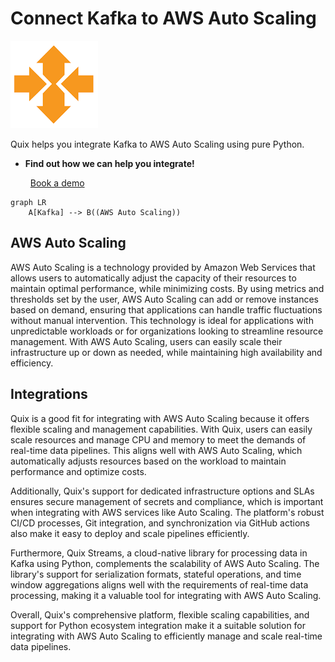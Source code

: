# Connect Kafka to AWS Auto Scaling

![](./images/logo_1.jpg)

Quix helps you integrate Kafka to AWS Auto Scaling using pure Python.

<div class="grid cards blog-grid-card" markdown>

- __Find out how we can help you integrate!__

    <a class="md-button md-button--primary" href="https://share.hsforms.com/1iW0TmZzKQMChk0lxd_tGiw4yjw2?__hstc=175542013.2303933fbd746c0ac86d9ccbe9bc9100.1728383268831.1729603416735.1729620918855.31&__hssc=175542013.1.1729620918855&__hsfp=2132701734" target="_blank" style="margin:.5rem;">Book a demo</a>

</div>

```mermaid
graph LR
    A[Kafka] --> B((AWS Auto Scaling))
```

## AWS Auto Scaling

AWS Auto Scaling is a technology provided by Amazon Web Services that allows users to automatically adjust the capacity of their resources to maintain optimal performance, while minimizing costs. By using metrics and thresholds set by the user, AWS Auto Scaling can add or remove instances based on demand, ensuring that applications can handle traffic fluctuations without manual intervention. This technology is ideal for applications with unpredictable workloads or for organizations looking to streamline resource management. With AWS Auto Scaling, users can easily scale their infrastructure up or down as needed, while maintaining high availability and efficiency.

## Integrations

Quix is a good fit for integrating with AWS Auto Scaling because it offers flexible scaling and management capabilities. With Quix, users can easily scale resources and manage CPU and memory to meet the demands of real-time data pipelines. This aligns well with AWS Auto Scaling, which automatically adjusts resources based on the workload to maintain performance and optimize costs.

Additionally, Quix's support for dedicated infrastructure options and SLAs ensures secure management of secrets and compliance, which is important when integrating with AWS services like Auto Scaling. The platform's robust CI/CD processes, Git integration, and synchronization via GitHub actions also make it easy to deploy and scale pipelines efficiently.

Furthermore, Quix Streams, a cloud-native library for processing data in Kafka using Python, complements the scalability of AWS Auto Scaling. The library's support for serialization formats, stateful operations, and time window aggregations aligns well with the requirements of real-time data processing, making it a valuable tool for integrating with AWS Auto Scaling.

Overall, Quix's comprehensive platform, flexible scaling capabilities, and support for Python ecosystem integration make it a suitable solution for integrating with AWS Auto Scaling to efficiently manage and scale real-time data pipelines.

